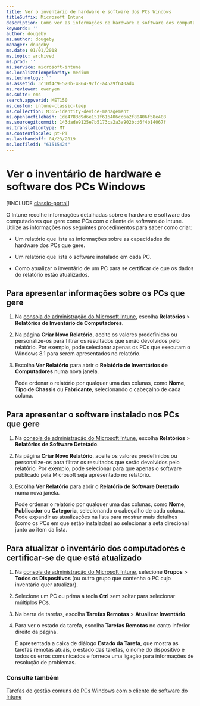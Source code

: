 ```yaml
---
title: Ver o inventário de hardware e software dos PCs Windows
titleSuffix: Microsoft Intune
description: Como ver as informações de hardware e software dos computadores com Windows que gere como PCs com o cliente de software do Intune
keywords: ''
author: dougeby
ms.author: dougeby
manager: dougeby
ms.date: 01/01/2018
ms.topic: archived
ms.prod: ''
ms.service: microsoft-intune
ms.localizationpriority: medium
ms.technology: ''
ms.assetid: 3c10f4c9-520b-4864-92fc-a45a9f640ad4
ms.reviewer: owenyen
ms.suite: ems
search.appverid: MET150
ms.custom: intune-classic-keep
ms.collection: M365-identity-device-management
ms.openlocfilehash: 1de4783d9d6e151f616406cc6a2f80406f58e408
ms.sourcegitcommit: 143dade9125e7b5173ca2a3a902bcd6f4b14067f
ms.translationtype: MT
ms.contentlocale: pt-PT
ms.lasthandoff: 04/23/2019
ms.locfileid: "61515424"
---
```

# <a name="view-hardware-and-software-inventory-for-windows-pcs"></a>Ver o inventário de hardware e software dos PCs Windows

[!INCLUDE [classic-portal](includes/classic-portal.md)]

O Intune recolhe informações detalhadas sobre o hardware e software dos computadores que gere como PCs com o cliente de software do Intune. Utilize as informações nos seguintes procedimentos para saber como criar:

-   Um relatório que lista as informações sobre as capacidades de hardware dos PCs que gere.

-   Um relatório que lista o software instalado em cada PC.

-   Como atualizar o inventário de um PC para se certificar de que os dados do relatório estão atualizados.

## <a name="to-display-information-about-pcs-you-manage"></a>Para apresentar informações sobre os PCs que gere

1.  Na [consola de administração do Microsoft Intune](https://manage.microsoft.com/), escolha **Relatórios** &gt; **Relatórios de Inventário de Computadores**.

2.  Na página **Criar Novo Relatório**, aceite os valores predefinidos ou personalize-os para filtrar os resultados que serão devolvidos pelo relatório. Por exemplo, pode selecionar apenas os PCs que executam o Windows 8.1 para serem apresentados no relatório.

3.  Escolha **Ver Relatório** para abrir o **Relatório de Inventários de Computadores** numa nova janela.

    Pode ordenar o relatório por qualquer uma das colunas, como **Nome**, **Tipo de Chassis** ou **Fabricante**, selecionando o cabeçalho de cada coluna.

## <a name="to-display-software-installed-on-pcs-you-manage"></a>Para apresentar o software instalado nos PCs que gere

1.  Na [consola de administração do Microsoft Intune](https://manage.microsoft.com/), escolha **Relatórios** &gt; **Relatórios de Software Detetado**.

2.  Na página **Criar Novo Relatório**, aceite os valores predefinidos ou personalize-os para filtrar os resultados que serão devolvidos pelo relatório. Por exemplo, pode selecionar para que apenas o software publicado pela Microsoft seja apresentado no relatório.

3.  Escolha **Ver Relatório** para abrir o **Relatório de Software Detetado** numa nova janela.

    Pode ordenar o relatório por qualquer uma das colunas, como **Nome**, **Publicador** ou **Categoria**, selecionando o cabeçalho de cada coluna. Pode expandir as atualizações na lista para mostrar mais detalhes (como os PCs em que estão instaladas) ao selecionar a seta direcional junto ao item da lista.

## <a name="to-refresh-computer-inventory-to-ensure-it-is-current"></a>Para atualizar o inventário dos computadores e certificar-se de que está atualizado

1.  Na [consola de administração do Microsoft Intune](https://manage.microsoft.com/), selecione **Grupos** &gt; **Todos os Dispositivos** (ou outro grupo que contenha o PC cujo inventário quer atualizar).

2.  Selecione um PC ou prima a tecla **Ctrl** sem soltar para selecionar múltiplos PCs.

3.  Na barra de tarefas, escolha **Tarefas Remotas** &gt; **Atualizar Inventário**.

4.  Para ver o estado da tarefa, escolha **Tarefas Remotas** no canto inferior direito da página.

    É apresentada a caixa de diálogo **Estado da Tarefa**, que mostra as tarefas remotas atuais, o estado das tarefas, o nome do dispositivo e todos os erros comunicados e fornece uma ligação para informações de resolução de problemas.

### <a name="see-also"></a>Consulte também

[Tarefas de gestão comuns de PCs Windows com o cliente de software do Intune](common-windows-pc-management-tasks-with-the-microsoft-intune-computer-client.md)
